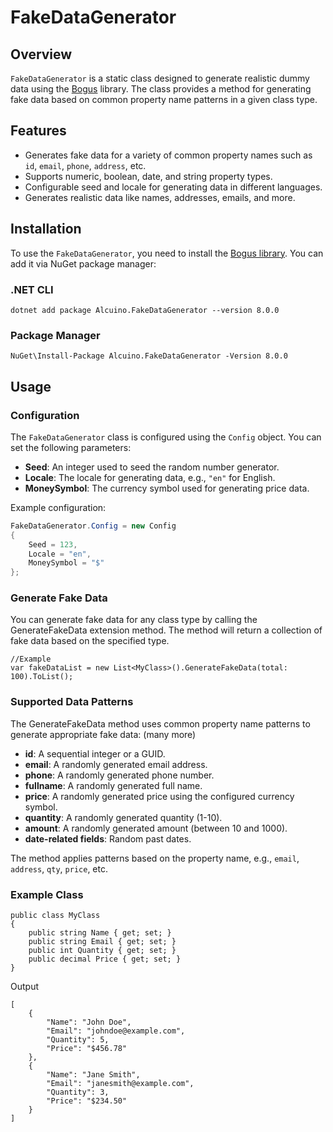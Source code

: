 # FakeDataGenerator

## Overview

`FakeDataGenerator` is a static class designed to generate realistic dummy data using the [Bogus](https://github.com/bchavez/Bogus) library. The class provides a method for generating fake data based on common property name patterns in a given class type. 

## Features

- Generates fake data for a variety of common property names such as `id`, `email`, `phone`, `address`, etc.
- Supports numeric, boolean, date, and string property types.
- Configurable seed and locale for generating data in different languages.
- Generates realistic data like names, addresses, emails, and more.

## Installation

To use the `FakeDataGenerator`, you need to install the [Bogus library](https://github.com/bchavez/Bogus). You can add it via NuGet package manager:


### .NET CLI
```
dotnet add package Alcuino.FakeDataGenerator --version 8.0.0
```
### Package Manager
```
NuGet\Install-Package Alcuino.FakeDataGenerator -Version 8.0.0
```

## Usage

### Configuration

The `FakeDataGenerator` class is configured using the `Config` object. You can set the following parameters:

- **Seed**: An integer used to seed the random number generator.
- **Locale**: The locale for generating data, e.g., `"en"` for English.
- **MoneySymbol**: The currency symbol used for generating price data.

Example configuration:

```csharp
FakeDataGenerator.Config = new Config
{
    Seed = 123,
    Locale = "en",
    MoneySymbol = "$"
};
```

### Generate Fake Data

You can generate fake data for any class type by calling the GenerateFakeData extension method. The method will return a collection of fake data based on the specified type.

```
//Example
var fakeDataList = new List<MyClass>().GenerateFakeData(total: 100).ToList();
```

### Supported Data Patterns
The GenerateFakeData method uses common property name patterns to generate appropriate fake data: (many more)

- **id**: A sequential integer or a GUID.
- **email**: A randomly generated email address.
- **phone**: A randomly generated phone number.
- **fullname**: A randomly generated full name.
- **price**: A randomly generated price using the configured currency symbol.
- **quantity**: A randomly generated quantity (1-10).
- **amount**: A randomly generated amount (between 10 and 1000).
- **date-related fields**: Random past dates.

The method applies patterns based on the property name, e.g., `email`, `address`, `qty`, `price`, etc.

### Example Class
```
public class MyClass
{
    public string Name { get; set; }
    public string Email { get; set; }
    public int Quantity { get; set; }
    public decimal Price { get; set; }
}
```
Output
```
[
    {
        "Name": "John Doe",
        "Email": "johndoe@example.com",
        "Quantity": 5,
        "Price": "$456.78"
    },
    {
        "Name": "Jane Smith",
        "Email": "janesmith@example.com",
        "Quantity": 3,
        "Price": "$234.50"
    }
]
```